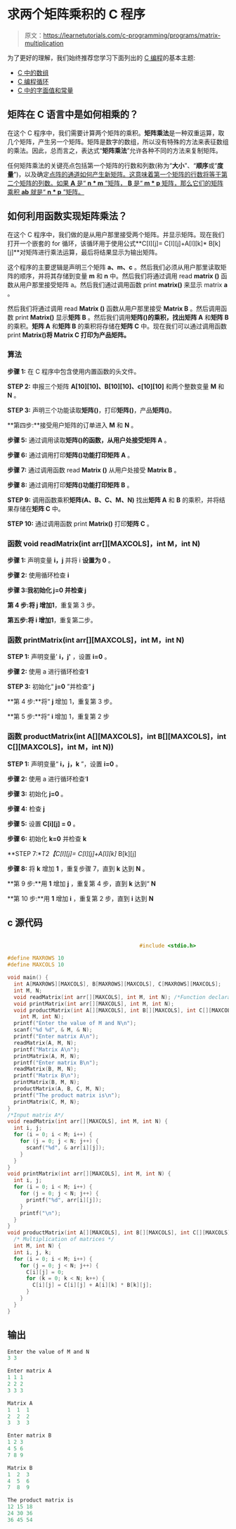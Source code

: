 # 求两个矩阵乘积的 C 程序

> 原文：<https://learnetutorials.com/c-programming/programs/matrix-multiplication>

为了更好的理解，我们始终推荐您学习下面列出的 [C 编程](../ "C programming")的基本主题:

*   [C 中的数组](../../c-programming/array)
*   [C 编程循环](../../c-programming/loops "C programming loops")
*   [C 中的字面值和常量](../../c-programming/constants-literals)

## 矩阵在 C 语言中是如何相乘的？

在这个 C 程序中，我们需要计算两个矩阵的乘积。**矩阵乘法**是一种双重运算，取几个矩阵，产生另一个矩阵。矩阵是数字的数组，所以没有特殊的方法来表征数组的乘法。因此，总而言之，表达式“**矩阵乘法**”允许各种不同的方法来复制矩阵。

任何矩阵乘法的关键亮点包括第一个矩阵的行数和列数(称为“**大小**”、“**顺序**或“**度量**”)，以及确定[点阵的通道如何产生新矩阵。这意味着第一个矩阵的行数将等于第二个矩阵的列数。如果 **A** 是“ **n * m** ”矩阵， **B** 是“ **m * p** 矩阵，那么它们的矩阵乘积 **ab** 就是“ **n * p** ”矩阵。](https://en.wikipedia.org/wiki/Lattice_(order))

## 如何利用函数实现矩阵乘法？

在这个 C 程序中，我们做的是从用户那里接受两个矩阵。并显示矩阵。现在我们打开一个嵌套的 for 循环，该循环用于使用公式**C[I][j]= C[I][j]+A[I][k]* B[k][j]**对矩阵进行乘法运算，最后将结果显示为输出矩阵。

这个程序的主要逻辑是声明三个矩阵 **a、m、c** 。然后我们必须从用户那里读取矩阵的顺序，并将其存储到变量 **m** 和 **n** 中。然后我们将通过调用 read **matrix ()** 函数从用户那里接受矩阵 a。然后我们通过调用函数 print **matrix()** 来显示 matrix **a** 。

然后我们将通过调用 read **Matrix ()** 函数从用户那里接受 **Matrix B** 。然后调用函数 print **Matrix()** 显示**矩阵 B** 。然后我们调用**矩阵()**的乘积，找出**矩阵 A** 和**矩阵 B** 的乘积。**矩阵 A** 和**矩阵 B** 的乘积将存储在**矩阵 C** 中。现在我们可以通过调用函数 print **Matrix()将 **Matrix C** 打印为产品矩阵。**

### 算法

**步骤 1:** 在 C 程序中包含使用内置函数的头文件。

**STEP 2:** 申报三个矩阵 **A[10][10]、B[10][10]、c[10][10]** 和两个整数变量 **M** 和 **N** 。

**STEP 3:** 声明三个功能读取**矩阵()**，打印**矩阵()**，产品**矩阵()**。

**第四步:**接受用户矩阵的订单进入 **M** 和 **N** 。

**步骤 5:** 通过调用读取**矩阵()**的函数，从用户处接受**矩阵 A** 。

**步骤 6:** 通过调用打印**矩阵()**功能打印**矩阵 A** 。

**步骤 7:** 通过调用函数 read **Matrix ()** 从用户处接受 **Matrix B** 。

**步骤 8:** 通过调用打印**矩阵()**功能打印**矩阵 B** 。

**STEP 9:** 调用函数乘积**矩阵(A、B、C、M、N)** 找出**矩阵 A** 和 **B** 的乘积，并将结果存储在**矩阵 C** 中。

**STEP 10:** 通过调用函数 print **Matrix()** 打印**矩阵 C** 。

### **函数 void readMatrix(int arr[][MAXCOLS]，int M，int N)**

**步骤 1:** 声明变量 **i，j** 并将 i **设置为 0** 。

**步骤 2:** 使用循环检查 **i**

**步骤 3:我初始化 **j=0** 并检查 **j****

**第 4 步:**将 **j** 增加**1**，重复第 3 步。

**第五步:**将 **i** 增加**1**，重复第二步。

### **函数 printMatrix(int arr[][MAXCOLS]，int M，int N)**

**STEP 1:** 声明变量' **i，j'** ，设置 **i=0** 。

**步骤 2:** 使用 a 进行循环检查‘**I**

**STEP 3:** 初始化“ **j=0** ”并检查“ **j**

**第 4 步:**将“ **j** 增加 1，重复第 3 步。

**第 5 步:**将“ **i** 增加 1，重复第 2 步

### **函数 productMatrix(int A[][MAXCOLS]，int B[][MAXCOLS]，int C[][MAXCOLS]，int M，int N))**

**STEP 1:** 声明变量“ **i，j，k** ”，设置 **i=0** 。

**步骤 2:** 使用 a 进行循环检查‘**I**

**步骤 3:** 初始化 **j=0** 。

**步骤 4:** 检查 **j**

**步骤 5:** 设置 **C[i][j] = 0** 。

**步骤 6:** 初始化 **k=0** 并检查 **k**

**STEP 7:**T2【C[I][j]= C[I][j]+A[I][k]* B[k][j]

**步骤 8:** 将 **k** 增加 **1** ，重复步骤 7，直到 **k** 达到 **N** 。

**第 9 步:**用 **1** 增加 **j** ，重复第 4 步，直到 **k** 达到“ **N**

**第 10 步:**用 **1** 增加 **i** ，重复第 2 步，直到 **i** 达到 **N**

## c 源代码

```c

                                          #include <stdio.h>

#define MAXROWS 10
#define MAXCOLS 10

void main() {
  int A[MAXROWS][MAXCOLS], B[MAXROWS][MAXCOLS], C[MAXROWS][MAXCOLS];
  int M, N;
  void readMatrix(int arr[][MAXCOLS], int M, int N); /*Function declarations*/
  void printMatrix(int arr[][MAXCOLS], int M, int N);
  void productMatrix(int A[][MAXCOLS], int B[][MAXCOLS], int C[][MAXCOLS],
    int M, int N);
  printf("Enter the value of M and N\n");
  scanf("%d %d", & M, & N);
  printf("Enter matrix A\n");
  readMatrix(A, M, N);
  printf("Matrix A\n");
  printMatrix(A, M, N);
  printf("Enter matrix B\n");
  readMatrix(B, M, N);
  printf("Matrix B\n");
  printMatrix(B, M, N);
  productMatrix(A, B, C, M, N);
  printf("The product matrix is\n");
  printMatrix(C, M, N);
}
/*Input matrix A*/
void readMatrix(int arr[][MAXCOLS], int M, int N) {
  int i, j;
  for (i = 0; i < M; i++) {
    for (j = 0; j < N; j++) {
      scanf("%d", & arr[i][j]);
    }
  }
}
void printMatrix(int arr[][MAXCOLS], int M, int N) {
  int i, j;
  for (i = 0; i < M; i++) {
    for (j = 0; j < N; j++) {
      printf("%d", arr[i][j]);
    }
    printf("\n");
  }
}
void productMatrix(int A[][MAXCOLS], int B[][MAXCOLS], int C[][MAXCOLS],
  /* Multiplication of matrices */
  int M, int N) {
  int i, j, k;
  for (i = 0; i < M; i++) {
    for (j = 0; j < N; j++) {
      C[i][j] = 0;
      for (k = 0; k < N; k++) {
        C[i][j] = C[i][j] + A[i][k] * B[k][j];
      }
    }
  }
}

```

## 输出

```c
Enter the value of M and N
3 3

Enter matrix A
1 1 1
2 2 2
3 3 3

Matrix A
1  1  1
2  2  2
3  3  3

Enter matrix B
1 2 3
4 5 6
7 8 9

Matrix B
1  2  3
4  5  6
7  8  9

The product matrix is
12 15 18
24 30 36
36 45 54
```